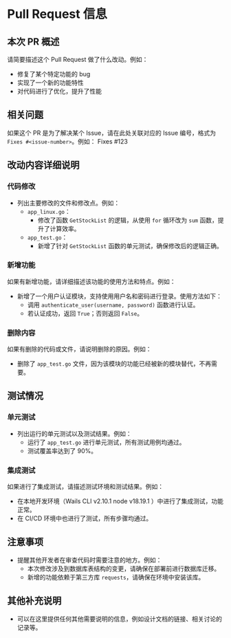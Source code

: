 # Pull Request 信息

## 本次 PR 概述
请简要描述这个 Pull Request 做了什么改动。例如：
- 修复了某个特定功能的 bug
- 实现了一个新的功能特性
- 对代码进行了优化，提升了性能

## 相关问题
如果这个 PR 是为了解决某个 Issue，请在此处关联对应的 Issue 编号，格式为 `Fixes #<issue-number>`。例如：
Fixes #123

## 改动内容详细说明
### 代码修改
- 列出主要修改的文件和修改点。例如：
    - `app_linux.go`：
        - 修改了函数 `GetStockList` 的逻辑，从使用 `for` 循环改为 `sum` 函数，提升了计算效率。
    - `app_test.go`：
        - 新增了针对 `GetStockList` 函数的单元测试，确保修改后的逻辑正确。

### 新增功能
如果有新增功能，请详细描述该功能的使用方法和特点。例如：
- 新增了一个用户认证模块，支持使用用户名和密码进行登录。使用方法如下：
    - 调用 `authenticate_user(username, password)` 函数进行认证。
    - 若认证成功，返回 `True`；否则返回 `False`。

### 删除内容
如果有删除的代码或文件，请说明删除的原因。例如：
- 删除了 `app_test.go` 文件，因为该模块的功能已经被新的模块替代，不再需要。

## 测试情况
### 单元测试
- 列出运行的单元测试以及测试结果。例如：
    - 运行了 `app_test.go` 进行单元测试，所有测试用例均通过。
    - 测试覆盖率达到了 90%。

### 集成测试
如果进行了集成测试，请描述测试环境和测试结果。例如：
- 在本地开发环境（Wails CLI v2.10.1 node v18.19.1 ）中进行了集成测试，功能正常。
- 在 CI/CD 环境中也进行了测试，所有步骤均通过。

## 注意事项
- 提醒其他开发者在审查代码时需要注意的地方。例如：
    - 本次修改涉及到数据库表结构的变更，请确保在部署前进行数据库迁移。
    - 新增的功能依赖于第三方库 `requests`，请确保在环境中安装该库。

## 其他补充说明
- 可以在这里提供任何其他需要说明的信息，例如设计文档的链接、相关讨论的记录等。